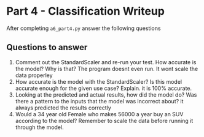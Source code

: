 # Part 4 - Classification Writeup

After completing `a6_part4.py` answer the following questions

## Questions to answer

1. Comment out the StandardScaler and re-run your test. How accurate is the model? Why is that?
The program doesnt even run. It wont scale the data properley
2. How accurate is the model with the StandardScaler? Is this model accurate enough for the given use case? Explain.
it is 100% accurate. 
3. Looking at the predicted and actual results, how did the model do? Was there a pattern to the inputs that the model was incorrect about?
it always predicted the results correctly
4. Would a 34 year old Female who makes 56000 a year buy an SUV according to the model? Remember to scale the data before running it through the model.


